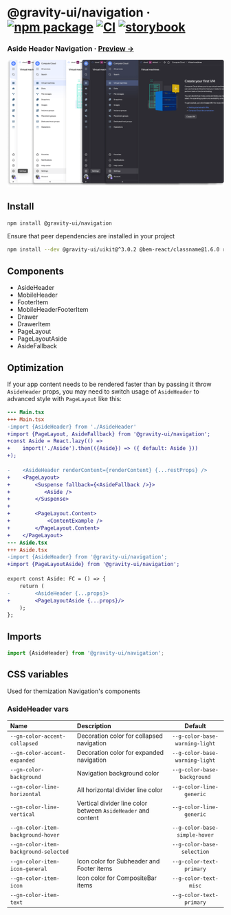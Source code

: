 # @gravity-ui/navigation &middot; [![npm package](https://img.shields.io/npm/v/@gravity-ui/navigation)](https://www.npmjs.com/package/@gravity-ui/navigation) [![CI](https://img.shields.io/github/actions/workflow/status/gravity-ui/navigation/.github/workflows/ci.yml?branch=main&label=CI&logo=github)](https://github.com/gravity-ui/navigation/actions/workflows/ci.yml?query=branch:main) [![storybook](https://img.shields.io/badge/Storybook-deployed-ff4685)](https://preview.yandexcloud.dev/navigation/)

### Aside Header Navigation &middot; [Preview →](https://preview.yandexcloud.dev/navigation/)

![](docs/images/showcase.png)

## Install

```bash
npm install @gravity-ui/navigation
```

Ensure that peer dependencies are installed in your project

```bash
npm install --dev @gravity-ui/uikit@^3.0.2 @bem-react/classname@1.6.0 react@^16.0.0
```

## Components

- AsideHeader
- MobileHeader
- FooterItem
- MobileHeaderFooterItem
- Drawer
- DrawerItem
- PageLayout
- PageLayoutAside
- AsideFallback

## Optimization

If your app content needs to be rendered faster than by passing it throw `AsideHeader` props,
you may need to switch usage of `AsideHeader` to advanced style with `PageLayout` like this:

```diff
--- Main.tsx
+++ Main.tsx
-import {AsideHeader} from './AsideHeader'
+import {PageLayout, AsideFallback} from '@gravity-ui/navigation';
+const Aside = React.lazy(() =>
+    import('./Aside').then(({Aside}) => ({ default: Aside }))
+);

-    <AsideHeader renderContent={renderContent} {...restProps} />
+    <PageLayout>
+        <Suspense fallback={<AsideFallback />}>
+           <Aside />
+        </Suspense>
+
+        <PageLayout.Content>
+            <ContentExample />
+        </PageLayout.Content>
+    </PageLayout>
--- Aside.tsx
+++ Aside.tsx
-import {AsideHeader} from '@gravity-ui/navigation';
+import {PageLayoutAside} from '@gravity-ui/navigation';

export const Aside: FC = () => {
    return (
-        <AsideHeader {...props}>
+        <PageLayoutAside {...props}/>
    );
};
```

## Imports

```ts
import {AsideHeader} from '@gravity-ui/navigation';
```

## CSS variables

Used for themization Navigation's components

### AsideHeader vars

| Name                                  | Description                                                   |            Default             |
| :------------------------------------ | :------------------------------------------------------------ | :----------------------------: |
| `--gn-color-accent-collapsed`         | Decoration color for collapsed navigation                     | `--g-color-base-warning-light` |
| `--gn-color-accent-expanded`          | Decoration color for expanded navigation                      | `--g-color-base-warning-light` |
| `--gn-color-background`               | Navigation background color                                   |  `--g-color-base-background`   |
| `--gn-color-line-horizontal`          | All horizontal divider line color                             |    `--g-color-line-generic`    |
| `--gn-color-line-vertical`            | Vertical divider line color between `AsideHeader` and content |    `--g-color-line-generic`    |
| `--gn-color-item-background-hover`    |                                                               | `--g-color-base-simple-hover`  |
| `--gn-color-item-background-selected` |                                                               |   `--g-color-base-selection`   |
| `--gn-color-item-icon-general`        | Icon color for Subheader and Footer items                     |    `--g-color-text-primary`    |
| `--gn-color-item-icon`                | Icon color for CompositeBar items                             |     `--g-color-text-misc`      |
| `--gn-color-item-text`                |                                                               |    `--g-color-text-primary`    |
